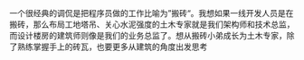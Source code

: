 一个很经典的调侃是把程序员做的工作比喻为”搬砖“。我想如果一线开发人员是在搬砖，那么布局工地塔吊、关心水泥强度的土木专家就是我们架构师和技术总监，而设计楼房的建筑师则像是我们的业务总监了。想从搬砖小弟成长为土木专家，除了熟练掌握手上的砖瓦，也要更多从建筑的角度出发思考
